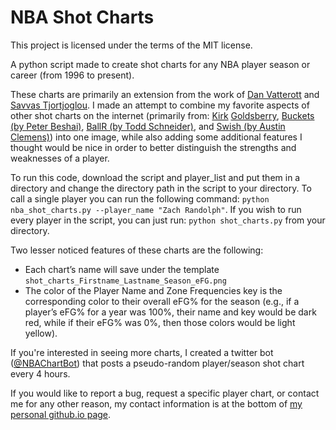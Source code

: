 # NBA Shot Charts
This project is licensed under the terms of the MIT license.

A python script made to create shot charts for any NBA player season or career (from 1996 to present).

These charts are primarily an extension from the work of [Dan Vatterott](http://www.danvatterott.com/) and [Savvas Tjortjoglou](http://www.savvastjortjoglou.com). I made an attempt to combine my favorite aspects of other shot charts on the internet (primarily from: [Kirk](https://www.instagram.com/kirkgoldsberry/) [Goldsberry](https://fivethirtyeight.com/contributors/kirk-goldsberry/), [Buckets (by Peter Beshai)](http://buckets.peterbeshai.com/app/#/playerView/201935_2015), [BallR (by Todd Schneider)](http://toddwschneider.com/posts/ballr-interactive-nba-shot-charts-with-r-and-shiny/), and [Swish (by Austin Clemens)](http://www.austinclemens.com/shotcharts/)) into one image, while also adding some additional features I thought would be nice in order to better distinguish the strengths and weaknesses of a player.

To run this code, download the script and player_list and put them in a directory and change the directory path in the script to your directory. To call a single player you can run the following command: `python nba_shot_charts.py --player_name "Zach Randolph"`. If you wish to run every player in the script, you can just run: `python shot_charts.py` from your directory. 

Two lesser noticed features of these charts are the following:
* Each chart’s name will save under the template `shot_charts_Firstname_Lastname_Season_eFG.png`
* The color of the Player Name and Zone Frequencies key is the corresponding color to their overall eFG% for the season (e.g., if a player’s eFG% for a year was 100%, their name and key would be dark red, while if their eFG% was 0%, then those colors would be light yellow).

If you're interested in seeing more charts, I created a twitter bot ([@NBAChartBot](https://twitter.com/NBAChartBot)) that posts a pseudo-random player/season shot chart every 4 hours.

If you would like to report a bug, request a specific player chart, or contact me for any other reason, my contact information is at the bottom of [my personal github.io page](http://connor-r.github.io/).


